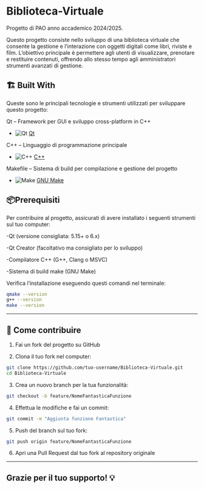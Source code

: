 # Biblioteca-Virtuale

Progetto di PAO anno accademico 2024/2025.  

Questo progetto consiste nello sviluppo di una biblioteca virtuale che consente la gestione e l’interazione con oggetti digitali come libri, riviste e film. L’obiettivo principale è permettere agli utenti di visualizzare, prenotare e restituire contenuti, offrendo allo stesso tempo agli amministratori strumenti avanzati di gestione.

## 🏗️ Built With

Queste sono le principali tecnologie e strumenti utilizzati per sviluppare questo progetto:

Qt – Framework per GUI e sviluppo cross-platform in C++
- ![Qt](https://img.shields.io/badge/Framework-Qt-red) [Qt](https://www.qt.io/)

C++ – Linguaggio di programmazione principale
- ![C++](https://img.shields.io/badge/Language-C%2B%2B-blue) [C++](https://isocpp.org/)

Makefile – Sistema di build per compilazione e gestione del progetto
- ![Make](https://img.shields.io/badge/Build-Makefile-yellow) [GNU Make](https://www.gnu.org/software/make/)

## 📦Prerequisiti
Per contribuire al progetto, assicurati di avere installato i seguenti strumenti sul tuo computer:

-Qt (versione consigliata: 5.15+ o 6.x)

-Qt Creator (facoltativo ma consigliato per lo sviluppo)

-Compilatore C++ (G++, Clang o MSVC)

-Sistema di build make (GNU Make)

Verifica l’installazione eseguendo questi comandi nel terminale:
```bash
qmake --version
g++ --version
make --version
```
---

## 🚀 Come contribuire

1. Fai un fork del progetto su GitHub

2. Clona il tuo fork nel computer:
```bash
git clone https://github.com/tuo-username/Biblioteca-Virtuale.git
cd Biblioteca-Virtuale
```
3. Crea un nuovo branch per la tua funzionalità:
```bash
git checkout -b feature/NomeFantasticaFunzione
```
4. Effettua le modifiche e fai un commit:
```bash
git commit -m "Aggiunta funzione Fantastica"
```
5. Push del branch sul tuo fork:
```bash
git push origin feature/NomeFantasticaFunzione
```
6. Apri una Pull Request dal tuo fork al repository originale

---

Grazie per il tuo supporto! 💡
---


